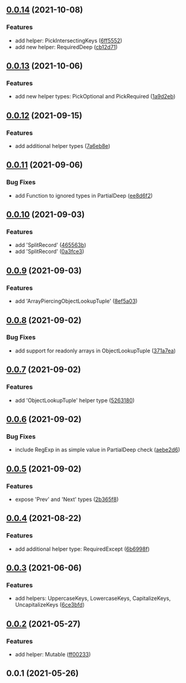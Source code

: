 ## [0.0.14](https://github.com/wessberg/helpertypes/compare/v0.0.13...v0.0.14) (2021-10-08)


### Features

* add helper: PickIntersectingKeys ([6ff5552](https://github.com/wessberg/helpertypes/commit/6ff55521681311dc2fb20d0e298e2e623f7ab5d1))
* add new helper: RequiredDeep ([cb12d71](https://github.com/wessberg/helpertypes/commit/cb12d71de7c46932b7d2a66936b9b30cc5e60a02))



## [0.0.13](https://github.com/wessberg/helpertypes/compare/v0.0.12...v0.0.13) (2021-10-06)


### Features

* add new helper types: PickOptional and PickRequired ([1a9d2eb](https://github.com/wessberg/helpertypes/commit/1a9d2ebd96665749ebb75b48427d143f0eb4ece0))



## [0.0.12](https://github.com/wessberg/helpertypes/compare/v0.0.11...v0.0.12) (2021-09-15)


### Features

* add additional helper types ([7a6eb8e](https://github.com/wessberg/helpertypes/commit/7a6eb8ed4b9aced393a3825880f6a93dc3464c06))



## [0.0.11](https://github.com/wessberg/helpertypes/compare/v0.0.10...v0.0.11) (2021-09-06)


### Bug Fixes

* add Function to ignored types in PartialDeep ([ee8d6f2](https://github.com/wessberg/helpertypes/commit/ee8d6f24f15d81d5870ff20384d42ccc0a7aff6d))



## [0.0.10](https://github.com/wessberg/helpertypes/compare/v0.0.9...v0.0.10) (2021-09-03)


### Features

* add 'SplitRecord' ([465563b](https://github.com/wessberg/helpertypes/commit/465563bb68fc0f98884417759ef8e30d9d113d29))
* add 'SplitRecord' ([0a3fce3](https://github.com/wessberg/helpertypes/commit/0a3fce3a6dd0d7946050ff6c90d35d7cbabb1531))



## [0.0.9](https://github.com/wessberg/helpertypes/compare/v0.0.8...v0.0.9) (2021-09-03)


### Features

* add 'ArrayPiercingObjectLookupTuple' ([8ef5a03](https://github.com/wessberg/helpertypes/commit/8ef5a03552b6f446c2759eefce631b02487985e9))



## [0.0.8](https://github.com/wessberg/helpertypes/compare/v0.0.7...v0.0.8) (2021-09-02)


### Bug Fixes

* add support for readonly arrays in ObjectLookupTuple ([371a7ea](https://github.com/wessberg/helpertypes/commit/371a7ea2f414b8398ce52bd55ebd0fce00448bb7))



## [0.0.7](https://github.com/wessberg/helpertypes/compare/v0.0.6...v0.0.7) (2021-09-02)


### Features

* add 'ObjectLookupTuple' helper type ([5263180](https://github.com/wessberg/helpertypes/commit/5263180332d55d628a8b6afc4daa3dcb79941a01))



## [0.0.6](https://github.com/wessberg/helpertypes/compare/v0.0.5...v0.0.6) (2021-09-02)


### Bug Fixes

* include RegExp in as simple value in PartialDeep check ([aebe2d6](https://github.com/wessberg/helpertypes/commit/aebe2d687db6956cca27f7e9c30b0a2ee2e13a47))



## [0.0.5](https://github.com/wessberg/helpertypes/compare/v0.0.4...v0.0.5) (2021-09-02)


### Features

* expose 'Prev' and 'Next' types ([2b365f8](https://github.com/wessberg/helpertypes/commit/2b365f88e6e65c47b93e137a1b62aa41c1c7d9e1))



## [0.0.4](https://github.com/wessberg/helpertypes/compare/v0.0.3...v0.0.4) (2021-08-22)


### Features

* add additional helper type: RequiredExcept ([6b6998f](https://github.com/wessberg/helpertypes/commit/6b6998ff68cc1e6d83abb2f207478adee319042a))



## [0.0.3](https://github.com/wessberg/helpertypes/compare/v0.0.2...v0.0.3) (2021-06-06)


### Features

* add helpers: UppercaseKeys, LowercaseKeys, CapitalizeKeys, UncapitalizeKeys ([6ce3bfd](https://github.com/wessberg/helpertypes/commit/6ce3bfdc99ab438d7d1000b18f7a9a717668b821))



## [0.0.2](https://github.com/wessberg/helpertypes/compare/v0.0.1...v0.0.2) (2021-05-27)


### Features

* add helper: Mutable ([ff00233](https://github.com/wessberg/helpertypes/commit/ff0023305c121694044d58dcf50db7be228dea6d))



## 0.0.1 (2021-05-26)



